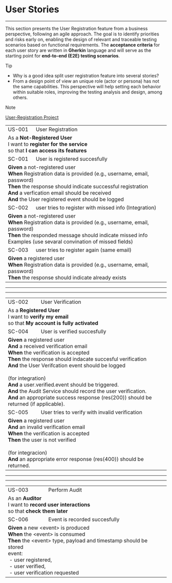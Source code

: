 # User Stories
---
This section presents the User Registration feature from a business perspective, following an agile approach. The goal is to identify priorities and risks early on, enabling the design of relevant and traceable testing scenarios based on functional requirements. The **acceptance criteria** for each user story are written in **Gherkin** language and will serve as the starting point for **end-to-end (E2E) testing scenarios**.

>[!tip]
> - Why is a good idea split user registration feature into several stories?
> - From a design point of view an unique role (actor or persona) has not the same capabilities. This perspective will help setting each behavior within suitable roles, improving the testing analysis and design, among others.

>[!note]
> [User-Registration Project](https://trello.com/b/SJi90Rb6/user-registration)

<table class="source-tableeditor">
<tbody>
<tr>
<td>US-001</td>
<td colspan="2">User Registration</td>
</tr>
<tr>
<td colspan="3">As a <strong>Not-Registered User</strong> <br />I want to <strong>register for the service</strong> <br />so that <strong>I can access its features</strong></td>
</tr>
<tr>
<td>SC-001</td>
<td colspan="2">User is registered succesfully</td>
</tr>
<tr>
<td colspan="3"><strong>Given</strong> a not-registered user<br /><strong>When</strong> Registration data is provided (e.g., username, email, password)<br /><strong>Then</strong> the response should indicate successful registration<br /><strong>And</strong> a verfication email should be received<br /><strong>And</strong> the User registered event should be logged</td>
</tr>
<tr>
<td>SC-002</td>
<td colspan="2">user tries to register with missed info (Integration)<strong><br /></strong></td>
</tr>
<tr>
<td colspan="3"><strong>Given</strong> a not-registered user<br /><strong>When</strong> Registration data is provided (e.g., username, email, password)<br /><strong>Then</strong> the responded message should indicate missed info<br />Examples (use sevaral convination of missed fields)</td>
</tr>
<tr>
<td>SC-003</td>
<td colspan="2">user tries to register again (same email)</td>
</tr>
<tr>
<td colspan="3"><strong>Given</strong> a registered user<br /><strong>When</strong> Registration data is provided (e.g., username, email, password)<br /><strong>Then</strong> the response should indicate already exists</td>
</tr>
</tbody>
</table>

---
---
<table class="source-tableeditor">
<tbody>
<tr>
<td>US-002</td>
<td colspan="2">User Verification</td>
</tr>
<tr>
<td colspan="3">As a <strong>Registered User</strong> <br />I want to <strong>verify my email</strong><br />so that <strong>My account is fully activated</strong></td>
</tr>
<tr>
<td>SC-004</td>
<td colspan="2">User is verified succesfully</td>
</tr>
<tr>
<td colspan="3"><strong>Given</strong> a registered user<br /><strong>And</strong> a received verification email<br /><strong>When</strong> the verification is accepted<br /><strong>Then</strong> the response should indacate succesful verification<br /><strong>And </strong>the User Verifcation event should be logged<br /><br />(for integration)<br /><strong>And</strong> a user.verified.event should be triggered.<br /><strong>And</strong> the Audit Service should record the user verification.<br /><strong>And</strong> an appropriate success response (res(200)) should be returned (if applicable).</td>
</tr>
<tr>
<td>SC-005</td>
<td colspan="2">User tries to verify with invalid verification<strong><br /></strong></td>
</tr>
<tr>
<td colspan="3"><strong>Given</strong> a registered user<br /><strong>And</strong> an invalid verification email<br /><strong>When</strong> the verification is accepted<br /><strong>Then</strong> the user is not verified<br /><br />(for integracion)<br /><strong>And</strong> an appropriate error response (res(400)) should be returned.</td>
</tr>
</tbody>
</table>

---
---
<table class="source-tableeditor">
<tbody>
<tr>
<td>US-003</td>
<td colspan="2">Perform Audit</td>
</tr>
<tr>
<td colspan="3">As an <strong>Auditor</strong><br />I want to <strong>record user interactions</strong><br />so that <strong>check them later</strong></td>
</tr>
<tr>
<td>SC-006</td>
<td colspan="2">Event is recorded succesfully</td>
</tr>
<tr>
<td colspan="3"><strong>Given</strong> a new &lt;event&gt; is produced<br /><strong>When</strong> the &lt;event&gt; is consumed<br /><strong>Then</strong> the &lt;event&gt; type, payload and timestamp should be stored<br />event:<br />&nbsp;- user registered, <br />&nbsp;- user verified,<br />&nbsp;- user verification requested</td>
</tr>
</tbody>
</table>